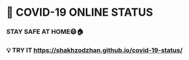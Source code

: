 
# 🦠 COVID-19 ONLINE STATUS

### STAY SAFE AT HOME😷🏠

### 💡 TRY IT  https://shakhzodzhan.github.io/covid-19-status/

